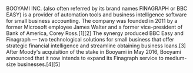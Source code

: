 BOOYAMI INC. (also often referred by its brand names FINAGRAPH or BBC EASY) is a provider of automation tools and business intelligence software for small business accounting. The company was founded in 2011 by a former Microsoft employee James Walter and a former vice-president of Bank of America, Corey Ross.[1][2] The synergy produced BBC Easy and Finagraph — two technological solutions for small business that offer strategic financial intelligence and streamline obtaining business loans.[3] After Moody's acquisition of the stake in Booyami in May 2016, Booyami announced that it now intends to expand its Finagraph service to medium-size businesses.[4][5]
